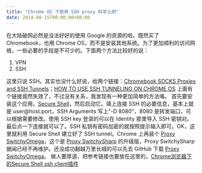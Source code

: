 ```yaml
---
title: "Chrome OS 下使用 SSH proxy 科学上网"
date: 2014-08-15T00:00:00+08:00
---
```


在大陆破网必然是没法好好的使用 Google 的资源的啦。既然买了 Chromebook，也用 Chrome OS，而不是安装其他系统。为了更加顺利的访问网络，一些必要的手段是不可少的。下面两个方法比较好的说： 

1. VPN
1. SSH

这里只说 SSH。其实也没什么好说，给两个链接：[Chromebook SOCKS Proxies and SSH Tunnels](http://blog.sahal.info/post/58278726443/chromebook-socks-proxies-and-ssh-tunnels)；[HOW TO USE SSH TUNNELING ON CHROME OS](http://hideki.hclippr.com/2011/07/24/how-to-use-ssh-tunneling-on-chrome-os/) 上面有个链接竟然失效了，不过没有关系，我发现有一种更加简单的方法咯。 首先要安装这个应用，[Secure Shell](https://chrome.google.com/webstore/detail/pnhechapfaindjhompbnflcldabbghjo)，然后启动它。填上连接 SSH 的必要信息，基本上就是 user@host:port，SSH Arguments 写上"-D 8080"，8080 是转发端口，可以根据需要修改。使用 SSH key 登录的可以在 Identity 那里导入 SSH 密钥对。最后点一下连接就可以了。SSH 私钥有密码加密的就按照提示输入即可。OK，这里就利用 Secure Shell 建立好了 SSH tunnel。Chrome 上再装个 [Proxy SwitchyOmega](https://chrome.google.com/webstore/detail/padekgcemlokbadohgkifijomclgjgif)，这个是 [Proxy SwitchySharp](https://chrome.google.com/webstore/detail/proxy-switchysharp/dpplabbmogkhghncfbfdeeokoefdjegm) 的升级版，Proxy SwitchySharp 据闻已经不再维护。还没成功翻越万里长城的可以先去 GitHub 下载 [Proxy SwitchyOmega](https://github.com/FelisCatus/SwitchyOmega/releases)。 做人要厚道，把参考链接也要放在这里的，[Chrome浏览器下的Secure Shell ssh client插件](http://weekend.blog.163.com/blog/static/7468958201302271444247/)
